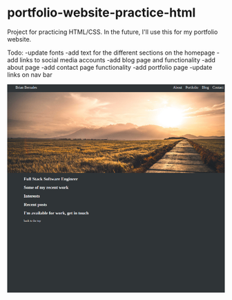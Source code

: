# portfolio-website-practice-html

Project for practicing HTML/CSS. In the future, I'll use this for my portfolio website.

Todo:
-update fonts
-add text for the different sections on the homepage
-add links to social media accounts
-add blog page and functionality
-add about page
-add contact page functionality
-add portfolio page
-update links on nav bar

![Picture of the example](https://github.com/bernales/portfolio-website-example/blob/main/portfolio-example.png)
